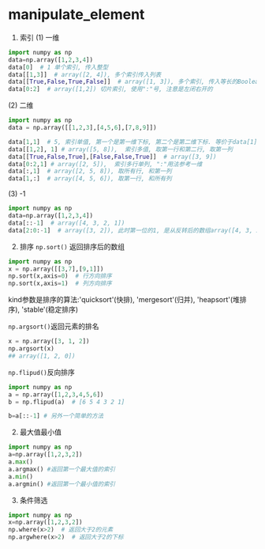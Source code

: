 # manipulate_element


1. 索引
(1) 一维
```python
import numpy as np
data=np.array([1,2,3,4])
data[0]  # 1 单个索引, 传入整型
data[[1,3]]  # array([2, 4]), 多个索引传入列表
data[[True,False,True,False]]  # array([1, 3]), 多个索引, 传入等长的Boolean数组
data[0:2]  # array([1,2]) 切片索引, 使用":"号, 注意是左闭右开的
```

(2) 二维
```python
import numpy as np
data = np.array([[1,2,3],[4,5,6],[7,8,9]])

data[1,1]  # 5, 索引单值, 第一个是第一维下标, 第二个是第二维下标. 等价于data[1][1]
data[[1,2], 1] # array([5, 8]),  索引多值, 取第一行和第二行, 取第一列
data[[True,False,True],[False,False,True]]  # array([3, 9])
data[0:2,1] # array([2, 5]),  索引多行单列, ":"用法参考一维
data[:,1]  # array([2, 5, 8]), 取所有行, 和第一列
data[1,:]  # array([4, 5, 6]), 取第一行, 和所有列
```

(3) -1
```python
import numpy as np
data=np.array([1,2,3,4])
data[::-1]  # array([4, 3, 2, 1])
data[2:0:-1]  # array([3, 2]), 此时第一位的1, 是从反转后的数组array([4, 3, 2, 1]), 右边边开始数, 仍然是闭区间. 第二维是从右边开始数, 仍然是开区间
```


2. 排序
`np.sort()` 返回排序后的数组
```python
import numpy as np
x = np.array([[3,7],[9,1]])
np.sort(x,axis=0)  # 行方向排序
np.sort(x,axis=1)  # 列方向排序
```

kind参数是排序的算法:'quicksort'(快排), 'mergesort'(归并), 'heapsort'(堆排序), 'stable'(稳定排序)


`np.argsort()`返回元素的排名
```python
x = np.array([3, 1, 2])
np.argsort(x)
## array([1, 2, 0])
```


`np.flipud()`反向排序

```python
import numpy as np
a = np.array([1,2,3,4,5,6])
b = np.flipud(a)  # [6 5 4 3 2 1]

b=a[::-1] # 另外一个简单的方法
```



2. 最大值最小值

```python
import numpy as np
a=np.array([1,2,3,2])
a.max()
a.argmax() #返回第一个最大值的索引
a.min()
a.argmin() #返回第一个最小值的索引
```

3. 条件筛选

```python
import numpy as np
x=np.array([1,2,3,2])
np.where(x>2)  # 返回大于2的元素
np.argwhere(x>2)  # 返回大于2的下标
```